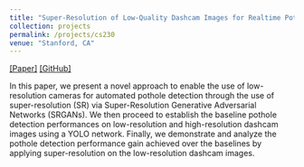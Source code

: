 ```yaml
---
title: "Super-Resolution of Low-Quality Dashcam Images for Realtime Pothole Detection"
collection: projects
permalink: /projects/cs230
venue: "Stanford, CA"
---  
```

[[Paper]](https://sharanramjee.github.io/files/cs230.pdf)
[[GitHub]](https://github.com/sharanramjee/pothole-srgan-yolo)

In this paper, we present a novel approach to enable the use of low-resolution cameras for automated pothole detection through the use of super-resolution (SR) via Super-Resolution Generative Adversarial Networks (SRGANs). We then proceed to establish the baseline pothole detection performances on low-resolution and high-resolution dashcam images using a YOLO network. Finally, we demonstrate and analyze the pothole detection performance gain achieved over the baselines by applying super-resolution on the low-resolution dashcam images.
